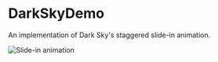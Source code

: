 DarkSkyDemo
===========

An implementation of Dark Sky's staggered slide-in animation.

![Slide-in animation](https://raw.github.com/benpackard/DarkSkyDemo/master/DarkSkyDemo/DarkSkyDemo.gif)
